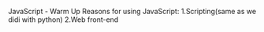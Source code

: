 JavaScript - Warm Up
Reasons for using JavaScript:
	1.Scripting(same as we didi with python)
	2.Web front-end
	